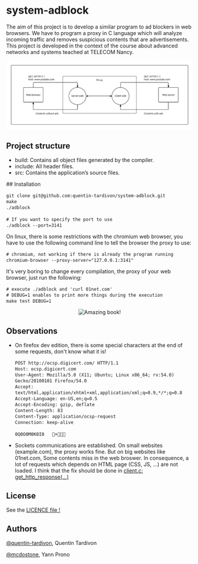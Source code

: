 # system-adblock

The aim of this project is to develop a similar program to ad blockers in web browsers. We have to program a proxy in C language which will analyze incoming traffic and removes suspicious contents that are advertisements. This project is developed in the context of the course about advanced networks and systems teached at TELECOM Nancy.

![Schema of the proxy to implement](doc/img/schema.png)


## Project structure

- build: Contains all object files generated by the compiler.
- include: All header files.
- src: Contains the application’s source files.


## Installation

    git clone git@github.com:quentin-tardivon/system-adblock.git
    make
    ./adblock

    # If you want to specify the port to use
    ./adblock --port=3141


On linux, there is some restrictions with the chromium web browser, you have to use the following command line to tell the browser the proxy to use:

    # chromium, not working if there is already the program running
    chromium-browser --proxy-server="127.0.0.1:3141"

It's very boring to change every compilation, the proxy of your web browser, just run the following:

    # execute ./adblock and 'curl 01net.com'
    # DEBUG=1 enables to print more things during the execution
    make test DEBUG=1

<p align="center">
<img width="45%" src="https://s-media-cache-ak0.pinimg.com/564x/03/54/ce/0354ce58a7a4308edcc46dd9238e12d7.jpg" alt="Amazing book!"/>
</p>


## Observations

- On firefox dev edition, there is some special characters at the end of some requests, don't know what it is!

      POST http://ocsp.digicert.com/ HTTP/1.1
      Host: ocsp.digicert.com
      User-Agent: Mozilla/5.0 (X11; Ubuntu; Linux x86_64; rv:54.0) Gecko/20100101 Firefox/54.0
      Accept: text/html,application/xhtml+xml,application/xml;q=0.9,*/*;q=0.8
      Accept-Language: en-US,en;q=0.5
      Accept-Encoding: gzip, deflate
      Content-Length: 83
      Content-Type: application/ocsp-request
      Connection: keep-alive

      0Q0O0M0K0I0	+

- Sockets communications are established. On small websites (example.com), the proxy works fine. But on big websites like 01net.com, Some contents miss in the web broswer. In consequence, a lot of requests which depends on HTML page (CSS, JS, ...) are not loaded. I think that the fix should be done in [client.c: get_http_response(...)](https://github.com/quentin-tardivon/system-adblock/blob/master/src/client.c#L54)


## License

See the [LICENCE file !](https://github.com/quentin-tardivon/system-adblock/blob/master/LICENSE)


## Authors

[@quentin-tardivon](https://github.com/quentin-tardivon), Quentin Tardivon

[@mcdostone](https://github.com/mcdostone), Yann Prono

